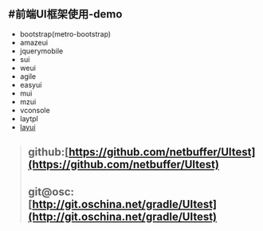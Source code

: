 #前端UI框架使用-demo
---
* bootstrap(metro-bootstrap)
* amazeui
* jquerymobile
* sui
* weui
* agile
* easyui
* mui
* mzui
* vconsole
* laytpl
* [layui](https://github.com/sentsin/layui/)

> ## github:[https://github.com/netbuffer/UItest](https://github.com/netbuffer/UItest)
> ## git@osc:[http://git.oschina.net/gradle/UItest](http://git.oschina.net/gradle/UItest)